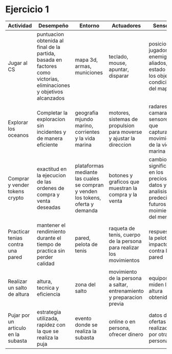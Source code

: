 # Ejercicio 1 
| Actividad | Desempeño | Entorno | Actuadores | Sensores |
| --------- | --------- | ------- | ---------- | -------- |
| Jugar al CS | puntuacion obtenida al final de la partida, basada en factores como victorias, eliminaciones y objetivos alcanzados | mapa 3d, armas, municiones | teclado, mouse, apuntar, disparar | posicion del jugador, enemigos, aliados, estado de los objetos y condiciones del mapa |
| Explorar los oceanos | Completar la exploracion sin incidentes y de manera eficiente | geografia mjundo marino, corrientes y la vida marina | motores, sistemas de propulsion para moverse y ajustar la direccion | radares, camaras, y sensores que capturan los movimientos de la vida marina |
| Comprar y vender tokens crypto | exactitud en la ejecucion de las ordenes de compra y venta deseadas | plataformas mediante las cuales se compran y venden los tokens, oferta y demanda | botones y graficos que muestran la compra y la venta | cambios significativos en los precios, datos y analisis para predecir futuros moimientos del mercado |
| Practicar tenias contra una pared | mantener el rendimiento durante el tiempo de practica sin perder calidad | pared, pelota de tenis | raqueta de tenis, cuerpo de la persona para realizar los movimientos | respuesta de la pelota al impacto contra la pared |
| Realizar un salto de altura | altura, tecnica y eficiencia | zona del salto | movimiento de la persona a saltar, entrenamiento y preparacion previa | equipos que miden la altura obtenida |
| Pujar por un articulo en la subasta | estrategia utilizada, rapidez con la que se realiza la puja | evento donde se realiza la subasta | online o en persona, ofrecer dinero | datos de las ofertas realizadas por otra persona |





